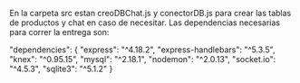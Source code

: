 En la carpeta src estan creoDBChat.js y conectorDB.js para crear las tablas de productos y chat en caso de necesitar.
Las dependencias necesarias para correr la entrega son:

  "dependencies": {
    "express": "^4.18.2",
    "express-handlebars": "^5.3.5",
    "knex": "^0.95.15",
    "mysql": "^2.18.1",
    "nodemon": "^2.0.13",
    "socket.io": "^4.5.3",
    "sqlite3": "^5.1.2"
  }
